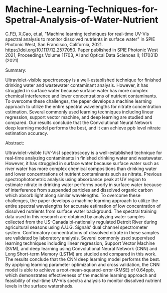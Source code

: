 # Machine-Learning-Techniques-for-Spetral-Analysis-of-Water-Nutrient

C.FEi, X.Cao, et.al, "Machine learning techniques for real-time UV-Vis spectral analysis to monitor dissolved nutrients in surface water" in SPIE Photonic West, San Francisco, California, 2021. 
https://doi.org/10.1117/12.2577050.
Paper published in SPIE Photonic West 2021, Proceedings Volume 11703, AI and Optical Data Sciences II; 117031D (2021) 

Summary: 

Ultraviolet-visible spectroscopy is a well-established technique for finished drinking water and wastewater contaminant analysis. However, it has struggled in surface water because surface water has more complex chemical interference and lower concentrations of nutrient contaminants. To overcome these challenges, the paper develops a machine learning approach to utilize the entire spectral wavelengths for nitrate concentration estimation. Several commonly used learning techniques including linear regression, support vector machine, and deep learning are studied and compared. Our results conclude that the Convolutional Neural Network deep learning model performs the best, and it can achieve ppb level nitrate estimation accuracy.

Abstract:

Ultraviolet-visible (UV-Vis) spectroscopy is a well-established technique for real-time analyzing contaminants in finished drinking water and wastewater. However, it has struggled in surface water because surface water such as river water has more complex chemical compositions than drinking water and lower concentrations of nutrient contaminants such as nitrate. Previous spectrophotometric analysis using absorbance peak at UV region to estimate nitrate in drinking water performs poorly in surface water because of interference from suspended particles and dissolved organic carbon which absorb light along similar wavelengths. To overcome these challenges, the paper develops a machine learning approach to utilize the entire spectral wavelengths for accurate estimation of low concentration of dissolved nutrients from surface water background. The spectral training data used in this research are obtained by analyzing water samples collected from the US-Canada bi-nationally regulated Detroit River during agricultural seasons using A.U.G. Signals’ dual channel spectrometer system. Confirmatory concentrations of dissolved nitrate in these samples are validated by laboratory analysis. Several commonly used supervised learning techniques including linear regression, Support Vector Machine (SVM), and deep learning using Convolutional Neural Network (CNN) and Long Short-term Memory (LSTM) are studied and compared in this work. The results conclude that the CNN deep learning model performs the best. By applying learning parameter optimization and cross validation, the CNN model is able to achieve a root-mean-squared-error (RMSE) of 0.64ppb, which demonstrates effectiveness of the machine learning approach and feasibility of real-time UV-Vis spectra analysis to monitor dissolved nutrient levels in the surface watersheds.
